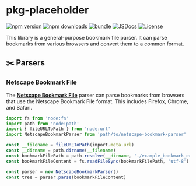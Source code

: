 # pkg-placeholder

[![npm version][npm-version-src]][npm-version-href]
[![npm downloads][npm-downloads-src]][npm-downloads-href]
[![bundle][bundle-src]][bundle-href]
[![JSDocs][jsdocs-src]][jsdocs-href]
[![License][license-src]][license-href]

This library is a general-purpose bookmark file parser. It can parse bookmarks from various browsers and convert them to a common format.

## ✂️ Parsers

### Netscape Bookmark File

The **[Netscape Bookmark File](https://learn.microsoft.com/en-us/previous-versions/windows/internet-explorer/ie-developer/platform-apis/)** parser can parse bookmarks from browsers that use the Netscape Bookmark File format. This includes Firefox, Chrome, and Safari.

```ts
import fs from 'node:fs'
import path from 'node:path'
import { fileURLToPath } from 'node:url'
import NetscapeBookmarkParser from 'path/to/netscape-bookmark-parser'

const __filename = fileURLToPath(import.meta.url)
const __dirname = path.dirname(__filename)
const bookmarkFilePath = path.resolve(__dirname, './example_bookmark_export.html')
const bookmarkFileContent = fs.readFileSync(bookmarkFilePath, 'utf-8')

const parser = new NetscapeBookmarkParser()
const tree = parser.parse(bookmarkFileContent)
```

<!-- Badges -->

[npm-version-src]: https://img.shields.io/npm/v/pkg-placeholder?style=flat&colorA=080f12&colorB=1fa669
[npm-version-href]: https://npmjs.com/package/pkg-placeholder
[npm-downloads-src]: https://img.shields.io/npm/dm/pkg-placeholder?style=flat&colorA=080f12&colorB=1fa669
[npm-downloads-href]: https://npmjs.com/package/pkg-placeholder
[bundle-src]: https://img.shields.io/bundlephobia/minzip/pkg-placeholder?style=flat&colorA=080f12&colorB=1fa669&label=minzip
[bundle-href]: https://bundlephobia.com/result?p=pkg-placeholder
[license-src]: https://img.shields.io/github/license/antfu/pkg-placeholder.svg?style=flat&colorA=080f12&colorB=1fa669
[license-href]: https://github.com/antfu/pkg-placeholder/blob/main/LICENSE
[jsdocs-src]: https://img.shields.io/badge/jsdocs-reference-080f12?style=flat&colorA=080f12&colorB=1fa669
[jsdocs-href]: https://www.jsdocs.io/package/pkg-placeholder
